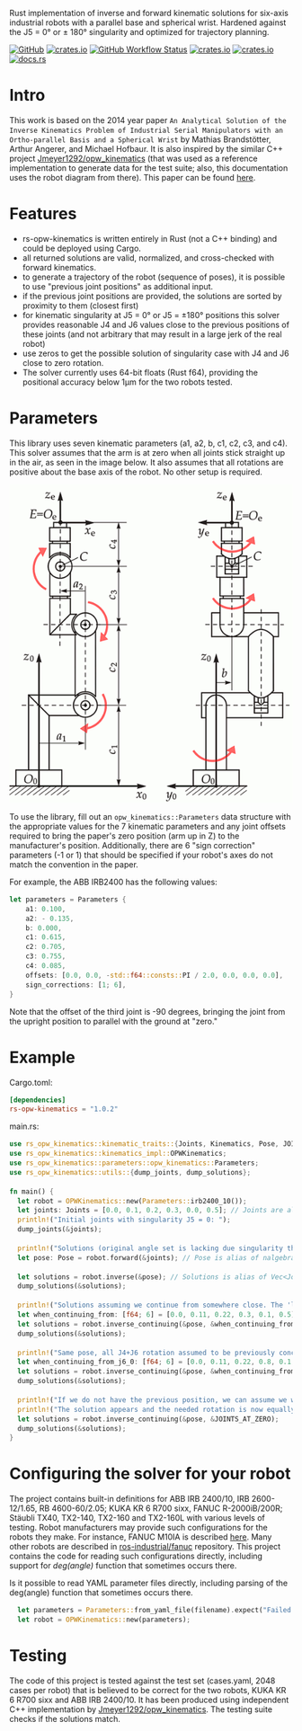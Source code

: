 Rust implementation of inverse and forward kinematic solutions for six-axis industrial robots with a parallel base
and spherical wrist. Hardened against the J5 = 0&deg; or &plusmn; 180&deg; singularity and optimized for trajectory planning.

[![GitHub](https://img.shields.io/badge/GitHub-777777)](https://github.com/bourumir-wyngs/rs-opw-kinematics)
[![crates.io](https://img.shields.io/crates/v/rs-opw-kinematics.svg)](https://crates.io/crates/rs-opw-kinematics)
[![GitHub Workflow Status](https://img.shields.io/github/actions/workflow/status/bourumir-wyngs/rs-opw-kinematics/rust.yml)](https://github.com/bourumir-wyngs/rs-opw-kinematics/actions)
[![crates.io](https://img.shields.io/crates/l/rs-opw-kinematics.svg)](https://crates.io/crates/rs-opw-kinematics)
[![crates.io](https://img.shields.io/crates/d/rs-opw-kinematics.svg)](https://crates.io/crates/rs-opw-kinematics)
[![docs.rs](https://docs.rs/rs-opw-kinematics/badge.svg)](https://docs.rs/rs-opw-kinematics)

# Intro

This work is based on the 2014 year paper `An Analytical Solution of the Inverse Kinematics Problem
of Industrial Serial Manipulators with an Ortho-parallel Basis and a Spherical Wrist` by
Mathias Brandstötter, Arthur Angerer, and Michael Hofbaur. It is also inspired by the similar
C++ project [Jmeyer1292/opw_kinematics](https://github.com/Jmeyer1292/opw_kinematics) (that was used as a reference
implementation to generate data for the test suite; also, this documentation uses the robot diagram from there).
This paper can be found
[here](https://www.researchgate.net/profile/Mathias-Brandstoetter/publication/264212870_An_Analytical_Solution_of_the_Inverse_Kinematics_Problem_of_Industrial_Serial_Manipulators_with_an_Ortho-parallel_Basis_and_a_Spherical_Wrist/links/53d2417e0cf2a7fbb2e98b09/An-Analytical-Solution-of-the-Inverse-Kinematics-Problem-of-Industrial-Serial-Manipulators-with-an-Ortho-parallel-Basis-and-a-Spherical-Wrist.pdf).

# Features
- rs-opw-kinematics is written entirely in Rust (not a C++ binding) and could be deployed using Cargo.
- all returned solutions are valid, normalized, and cross-checked with forward kinematics.
- to generate a trajectory of the robot (sequence of poses), it is possible to use "previous joint positions" as additional input.
- if the previous joint positions are provided, the solutions are sorted by proximity to them (closest first)
- for kinematic singularity at J5 = 0&deg; or J5 = &plusmn;180&deg; positions this solver provides reasonable J4 and J6
  values close to the previous positions of these joints (and not arbitrary that may result in a large jerk of the real robot)
- use zeros to get the possible solution of singularity case with J4 and J6 close to zero rotation.
- The solver currently uses 64-bit floats (Rust f64), providing the positional accuracy below 1&micro;m for
  the two robots tested.

# Parameters

This library uses seven kinematic parameters (a1, a2, b, c1, c2, c3, and c4). This solver assumes that the arm is
at zero when all joints stick straight up in the air, as seen in the image below. It also assumes that all
rotations are positive about the base axis of the robot. No other setup is required.

![OPW Diagram](documentation/opw.gif)

To use the library, fill out an `opw_kinematics::Parameters` data structure with the appropriate values for the 7
kinematic parameters and any joint offsets required to bring the paper's zero position (arm up in Z) to the
manufacturer's position. Additionally, there are 6 "sign correction" parameters (-1 or 1) that should be specified if
your robot's axes do not match the convention in the paper.

For example, the ABB IRB2400 has the following values:

```Rust
let parameters = Parameters {
    a1: 0.100,
    a2: - 0.135,
    b: 0.000,
    c1: 0.615,
    c2: 0.705,
    c3: 0.755,
    c4: 0.085,
    offsets: [0.0, 0.0, -std::f64::consts::PI / 2.0, 0.0, 0.0, 0.0],
    sign_corrections: [1; 6],
}
``` 

Note that the offset of the third joint is -90 degrees, bringing the joint from the upright position to parallel with
the ground at "zero."

# Example
Cargo.toml:
```toml
[dependencies]
rs-opw-kinematics = "1.0.2"
```

main.rs:

```Rust
use rs_opw_kinematics::kinematic_traits::{Joints, Kinematics, Pose, JOINTS_AT_ZERO};
use rs_opw_kinematics::kinematics_impl::OPWKinematics;
use rs_opw_kinematics::parameters::opw_kinematics::Parameters;
use rs_opw_kinematics::utils::{dump_joints, dump_solutions};

fn main() {
  let robot = OPWKinematics::new(Parameters::irb2400_10());
  let joints: Joints = [0.0, 0.1, 0.2, 0.3, 0.0, 0.5]; // Joints are alias of [f64; 6]
  println!("Initial joints with singularity J5 = 0: ");
  dump_joints(&joints);

  println!("Solutions (original angle set is lacking due singularity there: ");
  let pose: Pose = robot.forward(&joints); // Pose is alias of nalgebra::Isometry3<f64>

  let solutions = robot.inverse(&pose); // Solutions is alias of Vec<Joints>
  dump_solutions(&solutions);

  println!("Solutions assuming we continue from somewhere close. The 'lost solution' returns");
  let when_continuing_from: [f64; 6] = [0.0, 0.11, 0.22, 0.3, 0.1, 0.5];
  let solutions = robot.inverse_continuing(&pose, &when_continuing_from);
  dump_solutions(&solutions);

  println!("Same pose, all J4+J6 rotation assumed to be previously concentrated on J4 only");
  let when_continuing_from_j6_0: [f64; 6] = [0.0, 0.11, 0.22, 0.8, 0.1, 0.0];
  let solutions = robot.inverse_continuing(&pose, &when_continuing_from_j6_0);
  dump_solutions(&solutions);

  println!("If we do not have the previous position, we can assume we want J4, J6 close to 0.0");
  println!("The solution appears and the needed rotation is now equally distributed between J4 and J6.");
  let solutions = robot.inverse_continuing(&pose, &JOINTS_AT_ZERO);
  dump_solutions(&solutions);
}
```

# Configuring the solver for your robot
The project contains built-in definitions for ABB IRB 2400/10, IRB 2600-12/1.65, RB 4600-60/2.05; KUKA KR 6 R700 sixx, 
FANUC R-2000iB/200R; Stäubli TX40, TX2-140, TX2-160 and TX2-160L with various levels of
testing. Robot manufacturers may provide such configurations for the robots they make.
For instance, FANUC M10IA is described [here](https://github.com/ros-industrial/fanuc/blob/3ea2842baca3184cc621071b785cbf0c588a4046/fanuc_m10ia_support/config/opw_parameters_m10ia.yaml).
Many other robots are described in [ros-industrial/fanuc](https://github.com/ros-industrial/fanuc) repository.
This project contains the code for reading such configurations directly, including support for *deg(angle)*
function that sometimes occurs there.

Is it possible to read YAML parameter files directly, including parsing of the deg(angle)
function that sometimes occurs there.

```Rust
  let parameters = Parameters::from_yaml_file(filename).expect("Failed to load parameters from file");
  let robot = OPWKinematics::new(parameters);
```

# Testing
The code of this project is tested against the test set (cases.yaml, 2048 cases per robot) that is
believed to be correct for the two robots, KUKA KR 6 R700 sixx and ABB IRB 2400/10. It has been produced
using independent C++ implementation by [Jmeyer1292/opw_kinematics](https://github.com/Jmeyer1292/opw_kinematics). The testing suite checks if the solutions
match.


